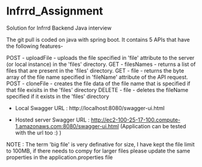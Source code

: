 # Infrrd_Assignment
 Solution for Infrrd Backend Java interview


The git pull is coded on java with spring boot.
It contains 5 APIs that have the following features-

POST - uploadFile - uploads the file specified in 'file' attribute to the server (or local instance) in the 'files' directory.
GET - filesNames - returns a list of files that are present in the 'files' directory.
GET - file - returns the byte array of the file name specified in 'fileName' attribute of the API request.
POST - cloneFile - creates the file data of the file name that is specified if that file exisits in the 'files' directory
DELETE - file - deletes the fileName specified if it exists in the 'files' directory 

* Local Swagger URL : http://localhost:8080/swagger-ui.html

* Hosted server Swagger URL : http://ec2-100-25-17-100.compute-1.amazonaws.com:8080/swagger-ui.html 
(Application can be tested with the url too :) )

NOTE : The term 'big file' is very definative for size, I have kept the file limit to 100MB, if there needs to compy for larger files please update the same properties in the application.properties file
